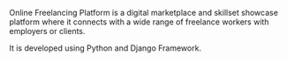 Online Freelancing Platform is a digital marketplace and skillset showcase platform where it connects with a wide range of freelance workers with employers or clients. 

It is developed using Python and Django Framework. 
